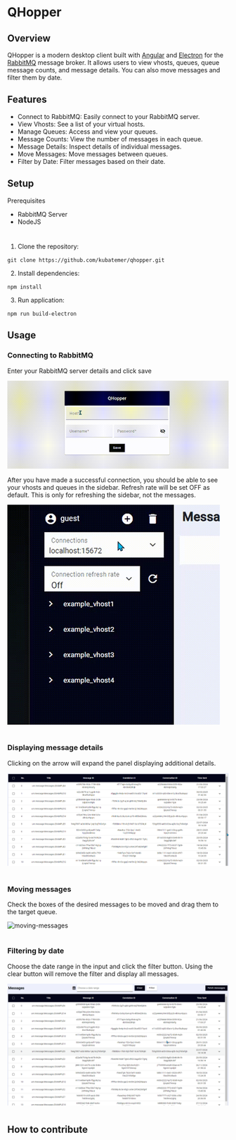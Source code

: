 # QHopper

## Overview
QHopper is a modern desktop client built with [Angular](https://angular.dev/) and [Electron](https://www.electronjs.org/) for the [RabbitMQ](https://www.rabbitmq.com/) message broker. It allows users to view vhosts, queues, queue message counts, and message details. You can also move messages and filter them by date.

## Features
- Connect to RabbitMQ: Easily connect to your RabbitMQ server.
- View Vhosts: See a list of your virtual hosts.
- Manage Queues: Access and view your queues.
- Message Counts: View the number of messages in each queue.
- Message Details: Inspect details of individual messages.
- Move Messages: Move messages between queues.
- Filter by Date: Filter messages based on their date.

## Setup
Prerequisites
- RabbitMQ Server
- NodeJS
#
1. Clone the repository:
```
git clone https://github.com/kubatemer/qhopper.git
```

2. Install dependencies:
```
npm install
```
3. Run application:
```
npm run build-electron
```
## Usage
### Connecting to RabbitMQ
Enter your RabbitMQ server details and click save

![login](docs/login.gif)

After you have made a successful connection, you should be able to see your vhosts and queues in the sidebar. Refresh rate will be set OFF as default. This is only for refreshing the sidebar, not the messages.

![sidebar](docs/sidebar.gif)
#

### Displaying message details
Clicking on the arrow will expand the panel displaying additional details.

![message-details](docs/message-details.gif)
#

### Moving messages
Check the boxes of the desired messages to be moved and drag them to the target queue.

![moving-messages](docs/move-messages.gif)
#

### Filtering by date
Choose the date range in the input and click the filter button. Using the clear button will remove the filter and display all messages.

![date-filter](docs/date-filter.gif)
#

## How to contribute
